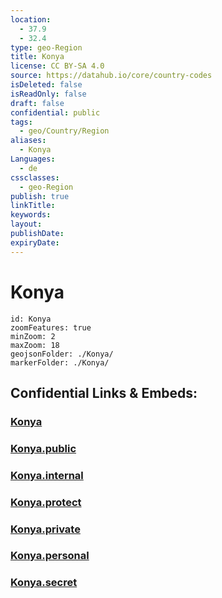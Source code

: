 ```yaml
---
location:
  - 37.9
  - 32.4
type: geo-Region
title: Konya
license: CC BY-SA 4.0
source: https://datahub.io/core/country-codes
isDeleted: false
isReadOnly: false
draft: false
confidential: public
tags:
  - geo/Country/Region
aliases:
  - Konya
Languages:
  - de
cssclasses:
  - geo-Region
publish: true
linkTitle:
keywords:
layout:
publishDate:
expiryDate:
---
```


# Konya

```leaflet
id: Konya
zoomFeatures: true 
minZoom: 2 
maxZoom: 18
geojsonFolder: ./Konya/
markerFolder: ./Konya/
```


## Confidential Links & Embeds: 

### [Konya](/_Standards/Earth/Continent/Europe/Europe~East/Turkey/Provinces~Turkey/Konya.md) 

### [Konya.public](/_public/Earth/Continent/Europe/Europe~East/Turkey/Provinces~Turkey/Konya.public.md) 

### [Konya.internal](/_internal/Earth/Continent/Europe/Europe~East/Turkey/Provinces~Turkey/Konya.internal.md) 

### [Konya.protect](/_protect/Earth/Continent/Europe/Europe~East/Turkey/Provinces~Turkey/Konya.protect.md) 

### [Konya.private](/_private/Earth/Continent/Europe/Europe~East/Turkey/Provinces~Turkey/Konya.private.md) 

### [Konya.personal](/_personal/Earth/Continent/Europe/Europe~East/Turkey/Provinces~Turkey/Konya.personal.md) 

### [Konya.secret](/_secret/Earth/Continent/Europe/Europe~East/Turkey/Provinces~Turkey/Konya.secret.md)

